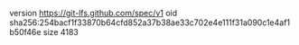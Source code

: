 version https://git-lfs.github.com/spec/v1
oid sha256:254bacf1f33870b64cfd852a37b38ae33c702e4e111f31a090c1e4af1b50f46e
size 4183
